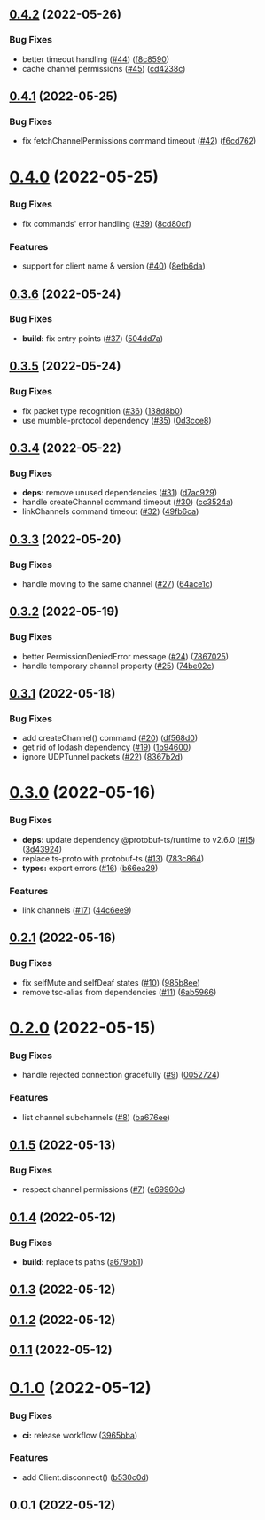 

## [0.4.2](https://github.com/tf2pickup-org/simple-mumble-bot/compare/0.4.1...0.4.2) (2022-05-26)


### Bug Fixes

* better timeout handling ([#44](https://github.com/tf2pickup-org/simple-mumble-bot/issues/44)) ([f8c8590](https://github.com/tf2pickup-org/simple-mumble-bot/commit/f8c8590e123ed2660b3d55aaa8275c5c345e28c0))
* cache channel permissions ([#45](https://github.com/tf2pickup-org/simple-mumble-bot/issues/45)) ([cd4238c](https://github.com/tf2pickup-org/simple-mumble-bot/commit/cd4238c0f8a7a19698be0c4890437719e974815a))

## [0.4.1](https://github.com/tf2pickup-org/simple-mumble-bot/compare/0.4.0...0.4.1) (2022-05-25)


### Bug Fixes

* fix fetchChannelPermissions command timeout ([#42](https://github.com/tf2pickup-org/simple-mumble-bot/issues/42)) ([f6cd762](https://github.com/tf2pickup-org/simple-mumble-bot/commit/f6cd7629f18b45499916cf62f258d1f7c0483c4f))

# [0.4.0](https://github.com/tf2pickup-org/simple-mumble-bot/compare/0.3.6...0.4.0) (2022-05-25)


### Bug Fixes

* fix commands' error handling ([#39](https://github.com/tf2pickup-org/simple-mumble-bot/issues/39)) ([8cd80cf](https://github.com/tf2pickup-org/simple-mumble-bot/commit/8cd80cfcb88a725b9de82a124dc57e0d0868b464))


### Features

* support for client name & version ([#40](https://github.com/tf2pickup-org/simple-mumble-bot/issues/40)) ([8efb6da](https://github.com/tf2pickup-org/simple-mumble-bot/commit/8efb6da52c8139034245e02faef3486d882e769a))

## [0.3.6](https://github.com/tf2pickup-org/simple-mumble-bot/compare/0.3.5...0.3.6) (2022-05-24)


### Bug Fixes

* **build:** fix entry points ([#37](https://github.com/tf2pickup-org/simple-mumble-bot/issues/37)) ([504dd7a](https://github.com/tf2pickup-org/simple-mumble-bot/commit/504dd7a2624b4d774f592215de942d5d890680fd))

## [0.3.5](https://github.com/tf2pickup-org/simple-mumble-bot/compare/0.3.4...0.3.5) (2022-05-24)


### Bug Fixes

* fix packet type recognition ([#36](https://github.com/tf2pickup-org/simple-mumble-bot/issues/36)) ([138d8b0](https://github.com/tf2pickup-org/simple-mumble-bot/commit/138d8b0f45cdaebd958c0180b0db27ede1a71492))
* use mumble-protocol dependency ([#35](https://github.com/tf2pickup-org/simple-mumble-bot/issues/35)) ([0d3cce8](https://github.com/tf2pickup-org/simple-mumble-bot/commit/0d3cce8efdcb821c9252322e366d56e28b077739))

## [0.3.4](https://github.com/tf2pickup-org/simple-mumble-bot/compare/0.3.3...0.3.4) (2022-05-22)


### Bug Fixes

* **deps:** remove unused dependencies ([#31](https://github.com/tf2pickup-org/simple-mumble-bot/issues/31)) ([d7ac929](https://github.com/tf2pickup-org/simple-mumble-bot/commit/d7ac9293b400924c68a0513c86f4473d361a736f))
* handle createChannel command timeout ([#30](https://github.com/tf2pickup-org/simple-mumble-bot/issues/30)) ([cc3524a](https://github.com/tf2pickup-org/simple-mumble-bot/commit/cc3524abac21a776eb659c7317c65a83d11c66c2))
* linkChannels command timeout ([#32](https://github.com/tf2pickup-org/simple-mumble-bot/issues/32)) ([49fb6ca](https://github.com/tf2pickup-org/simple-mumble-bot/commit/49fb6cabbc19ae251ea5b0b36bdbec574df20a36))

## [0.3.3](https://github.com/tf2pickup-org/simple-mumble-bot/compare/0.3.2...0.3.3) (2022-05-20)


### Bug Fixes

* handle moving to the same channel ([#27](https://github.com/tf2pickup-org/simple-mumble-bot/issues/27)) ([64ace1c](https://github.com/tf2pickup-org/simple-mumble-bot/commit/64ace1c929768ec2121692414c5d9947a67b9061))

## [0.3.2](https://github.com/tf2pickup-org/simple-mumble-bot/compare/0.3.1...0.3.2) (2022-05-19)


### Bug Fixes

* better PermissionDeniedError message ([#24](https://github.com/tf2pickup-org/simple-mumble-bot/issues/24)) ([7867025](https://github.com/tf2pickup-org/simple-mumble-bot/commit/78670254da2496182ec45a424efbab461ed78d1e))
* handle temporary channel property ([#25](https://github.com/tf2pickup-org/simple-mumble-bot/issues/25)) ([74be02c](https://github.com/tf2pickup-org/simple-mumble-bot/commit/74be02c67d4f48bb30d980be503f0c835ceb4219))

## [0.3.1](https://github.com/tf2pickup-org/simple-mumble-bot/compare/0.3.0...0.3.1) (2022-05-18)


### Bug Fixes

* add createChannel() command ([#20](https://github.com/tf2pickup-org/simple-mumble-bot/issues/20)) ([df568d0](https://github.com/tf2pickup-org/simple-mumble-bot/commit/df568d0e0dfd0ca9cbf0ab5b4b9a35d8aed781a2))
* get rid of lodash dependency ([#19](https://github.com/tf2pickup-org/simple-mumble-bot/issues/19)) ([1b94600](https://github.com/tf2pickup-org/simple-mumble-bot/commit/1b9460021713cd8d3f401b2caa39a1bbfaf551fe))
* ignore UDPTunnel packets ([#22](https://github.com/tf2pickup-org/simple-mumble-bot/issues/22)) ([8367b2d](https://github.com/tf2pickup-org/simple-mumble-bot/commit/8367b2d8cb4d64b2b653b2592bd7d0fe824c5b26))

# [0.3.0](https://github.com/tf2pickup-org/simple-mumble-bot/compare/0.2.1...0.3.0) (2022-05-16)


### Bug Fixes

* **deps:** update dependency @protobuf-ts/runtime to v2.6.0 ([#15](https://github.com/tf2pickup-org/simple-mumble-bot/issues/15)) ([3d43924](https://github.com/tf2pickup-org/simple-mumble-bot/commit/3d439248610561d484d0aca238677b84e6df90cb))
* replace ts-proto with protobuf-ts ([#13](https://github.com/tf2pickup-org/simple-mumble-bot/issues/13)) ([783c864](https://github.com/tf2pickup-org/simple-mumble-bot/commit/783c864034d344e8456fa95ba3a1686bb97667d9))
* **types:** export errors ([#16](https://github.com/tf2pickup-org/simple-mumble-bot/issues/16)) ([b66ea29](https://github.com/tf2pickup-org/simple-mumble-bot/commit/b66ea2967a4b27482db37de9b29ce6606e9f865c))


### Features

* link channels ([#17](https://github.com/tf2pickup-org/simple-mumble-bot/issues/17)) ([44c6ee9](https://github.com/tf2pickup-org/simple-mumble-bot/commit/44c6ee90cf70eb971701722e3d60cbcf4be81f96))

## [0.2.1](https://github.com/tf2pickup-org/simple-mumble-bot/compare/0.2.0...0.2.1) (2022-05-16)


### Bug Fixes

* fix selfMute and selfDeaf states ([#10](https://github.com/tf2pickup-org/simple-mumble-bot/issues/10)) ([985b8ee](https://github.com/tf2pickup-org/simple-mumble-bot/commit/985b8ee508ccc37cf9b1b9bb4c645da3e632e3ee))
* remove tsc-alias from dependencies ([#11](https://github.com/tf2pickup-org/simple-mumble-bot/issues/11)) ([6ab5966](https://github.com/tf2pickup-org/simple-mumble-bot/commit/6ab5966d36cab8ab574790d777441d3957fd1af5))

# [0.2.0](https://github.com/tf2pickup-org/simple-mumble-bot/compare/0.1.5...0.2.0) (2022-05-15)


### Bug Fixes

* handle rejected connection gracefully ([#9](https://github.com/tf2pickup-org/simple-mumble-bot/issues/9)) ([0052724](https://github.com/tf2pickup-org/simple-mumble-bot/commit/00527242c4022e4be9e3b0d8e0d24a3a8c0b9c0d))


### Features

* list channel subchannels ([#8](https://github.com/tf2pickup-org/simple-mumble-bot/issues/8)) ([ba676ee](https://github.com/tf2pickup-org/simple-mumble-bot/commit/ba676eeb7da1d009ddef7b104e6e466db6a264b3))

## [0.1.5](https://github.com/tf2pickup-org/simple-mumble-bot/compare/0.1.4...0.1.5) (2022-05-13)


### Bug Fixes

* respect channel permissions ([#7](https://github.com/tf2pickup-org/simple-mumble-bot/issues/7)) ([e69960c](https://github.com/tf2pickup-org/simple-mumble-bot/commit/e69960cb530fdc6ef496727be3ddb58fe83dc64b))

## [0.1.4](https://github.com/tf2pickup-org/simple-mumble-bot/compare/0.1.3...0.1.4) (2022-05-12)


### Bug Fixes

* **build:** replace ts paths ([a679bb1](https://github.com/tf2pickup-org/simple-mumble-bot/commit/a679bb1ed5b0a45d421e887048661a7dd885a934))

## [0.1.3](https://github.com/tf2pickup-org/simple-mumble-bot/compare/0.1.2...0.1.3) (2022-05-12)

## [0.1.2](https://github.com/tf2pickup-org/simple-mumble-bot/compare/0.1.1...0.1.2) (2022-05-12)

## [0.1.1](https://github.com/tf2pickup-org/simple-mumble-bot/compare/0.1.0...0.1.1) (2022-05-12)

# [0.1.0](https://github.com/tf2pickup-org/simple-mumble-bot/compare/0.0.1...0.1.0) (2022-05-12)


### Bug Fixes

* **ci:** release workflow ([3965bba](https://github.com/tf2pickup-org/simple-mumble-bot/commit/3965bba74333f9282fcc5bf0d88a366e73d8bc4b))


### Features

* add Client.disconnect() ([b530c0d](https://github.com/tf2pickup-org/simple-mumble-bot/commit/b530c0dc26e666eed311fbe3b1d122ebca03c257))

## 0.0.1 (2022-05-12)